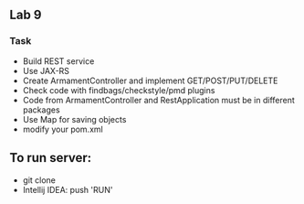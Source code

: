 ## Lab 9
### Task
 - Build REST service
 - Use JAX-RS
 - Create ArmamentController and implement GET/POST/PUT/DELETE
 - Check code with findbags/checkstyle/pmd plugins
 - Code from ArmamentController and RestApplication must be in different packages
 - Use Map for saving objects
 - modify your pom.xml

## To run server:
 - git clone 
 - Intellij IDEA: push 'RUN'